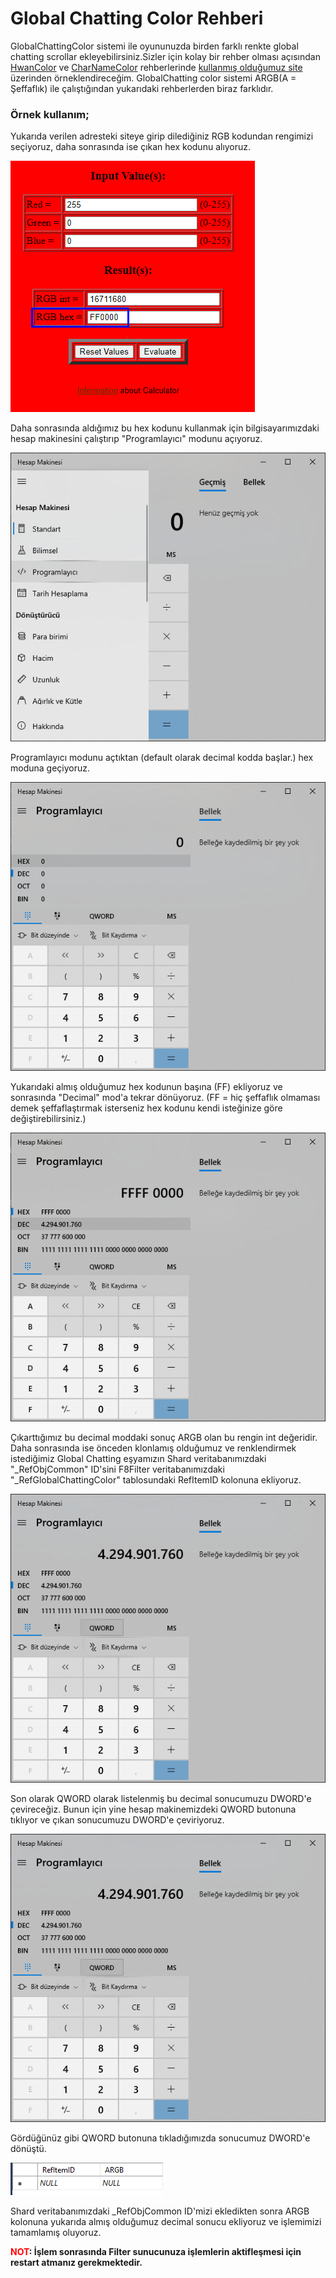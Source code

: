 # Global Chatting Color Rehberi

GlobalChattingColor sistemi ile oyununuzda birden farklı renkte global chatting scrollar ekleyebilirsiniz.Sizler için kolay bir rehber olması açısından [HwanColor](hwancolor.md) ve [CharNameColor](charnamecolor.md) rehberlerinde [kullanmış olduğumuz site](https://www.shodor.org/stella2java/rgbint.html) üzerinden örneklendireceğim. GlobalChatting color sistemi ARGB(A = Şeffaflık) ile çalıştığından yukarıdaki rehberlerden biraz farklıdır.

### Örnek kullanım;
Yukarıda verilen adresteki siteye girip dilediğiniz RGB kodundan rengimizi seçiyoruz, daha sonrasında ise çıkan hex kodunu alıyoruz.

![RGB To Hex](../images/rgbtohex.png)

Daha sonrasında aldığımız bu hex kodunu kullanmak için bilgisayarımızdaki hesap makinesini çalıştırıp "Programlayıcı" modunu açıyoruz.

![Programlayıcı Mod](../images/calculatorprogramming.png)

Programlayıcı modunu açtıktan (default olarak decimal kodda başlar.) hex moduna geçiyoruz.


![Hex Moduna geçiş](../images/calculatorhex1.png)

Yukarıdaki almış olduğumuz hex kodunun başına (FF) ekliyoruz ve sonrasında "Decimal" mod'a tekrar dönüyoruz. (FF = hiç şeffaflık olmaması demek şeffaflaştırmak isterseniz hex kodunu kendi isteğinize göre değiştirebilirsiniz.)

![Decimal Moduna geçiş](../images/calculatorhex2.png)

Çıkarttığımız bu decimal moddaki sonuç ARGB olan bu rengin int değeridir. Daha sonrasında ise önceden klonlamış olduğumuz ve renklendirmek istediğimiz Global Chatting eşyamızın Shard veritabanımızdaki "_RefObjCommon" ID'sini F8Filter veritabanımızdaki "_RefGlobalChattingColor" tablosundaki RefItemID kolonuna ekliyoruz.

![QWORD'den DWORD'e geçiş](../images/calculatorhex3.png)

Son olarak QWORD olarak listelenmiş bu decimal sonucumuzu DWORD'e çevireceğiz. Bunun için yine hesap makinemizdeki QWORD butonuna tıklıyor ve çıkan sonucumuzu DWORD'e çeviriyoruz.

![DWORD değer](../images/calculatorhex3.png)

Gördüğünüz gibi QWORD butonuna tıkladığımızda sonucumuz DWORD'e dönüştü.

![Global Chatting Color Tablosu](../images/GlobalChattingColor.png)

Shard veritabanımızdaki _RefObjCommon ID'mizi ekledikten sonra ARGB kolonuna yukarıda almış olduğumuz decimal sonucu ekliyoruz ve işlemimizi tamamlamış oluyoruz.

**<span style="color:red">NOT</span>: İşlem sonrasında Filter sunucunuza işlemlerin aktifleşmesi için restart atmanız gerekmektedir.**